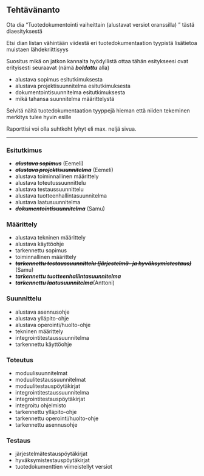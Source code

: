 ## Tehtävänanto

Ota dia “Tuotedokumentointi vaiheittain (alustavat versiot oranssilla) ” tästä diaesityksestä

Etsi dian listan vähintään viidestä eri tuotedokumentaation tyypistä lisätietoa muistaen lähdekriittisyys

Suositus mikä on jatkon kannalta hyödyllistä ottaa tähän esitykseesi ovat erityisesti seuraavat (nämä ***boldattu*** alla)
- alustava sopimus esitutkimuksesta
- alustava projektisuunnitelma esitutkimuksesta
- dokumentointisuunnitelma esitutkimuksesta
- mikä tahansa suunnitelma määrittelystä

Selvitä näitä tuotedokumentaation tyyppejä hieman että niiden tekeminen merkitys tulee hyvin esille

Raporttisi voi olla suhtkoht lyhyt eli max. neljä sivua. 


______________

### Esitutkimus
- ~~***alustava sopimus***~~ (Eemeli)
- ~~***alustava projektisuunnitelma***~~ (Eemeli)
- alustava toiminnallinen määrittely  
- alustava toteutussuunnittelu  
- alustava testaussuunnittelu
- alustava tuotteenhallintasuunnitelma  
- alustava laatusuunnitelma  
- ~~***dokumentointisuunnitelma***~~ (Samu)

### Määrittely
- alustava tekninen määrittely  
- alustava käyttöohje
- tarkennettu sopimus  
- toiminnallinen määrittely  
- ~~***tarkennettu testaussuunnittelu (järjestelmä- ja hyväksymistestaus)***~~ (Samu)
- ***tarkennettu tuotteenhallintasuunnitelma***  
- ~~***tarkennettu laatusuunnitelma***~~(Anttoni)

### Suunnittelu
- alustava asennusohje
- alustava ylläpito-ohje  
- alustava operointi/huolto-ohje  
- tekninen määrittely  
- integrointitestaussuunnitelma  
- tarkennettu käyttöohje  

### Toteutus
- moduulisuunnitelmat  
- moduulitestaussuunnitelmat  
- moduulitestauspöytäkirjat
- integrointitestaussuunnitelma  
- integrointitestauspöytäkirjat  
- integroitu ohjelmisto  
- tarkennettu ylläpito-ohje
- tarkennettu operointi/huolto-ohje  
- tarkennettu asennusohje

### Testaus
- järjestelmätestauspöytäkirjat
- hyväksymistestauspöytäkirjat
- tuotedokumenttien viimeistellyt versiot
